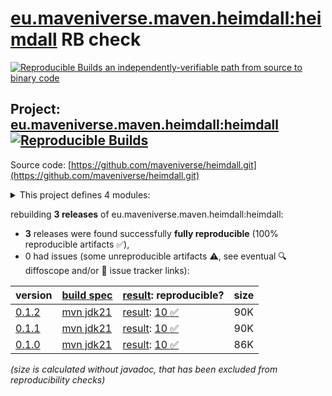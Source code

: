 [eu.maveniverse.maven.heimdall:heimdall](https://central.sonatype.com/artifact/eu.maveniverse.maven.heimdall/heimdall/versions) RB check
=======

[![Reproducible Builds](https://reproducible-builds.org/images/logos/rb.svg) an independently-verifiable path from source to binary code](https://reproducible-builds.org/)

## Project: [eu.maveniverse.maven.heimdall:heimdall](https://central.sonatype.com/artifact/eu.maveniverse.maven.heimdall/heimdall/versions) [![Reproducible Builds](https://img.shields.io/endpoint?url=https://raw.githubusercontent.com/jvm-repo-rebuild/reproducible-central/master/content/eu/maveniverse/maven/heimdall/badge.json)](https://github.com/jvm-repo-rebuild/reproducible-central/blob/master/content/eu/maveniverse/maven/heimdall/README.md)

Source code: [https://github.com/maveniverse/heimdall.git](https://github.com/maveniverse/heimdall.git)

<details><summary>This project defines 4 modules:</summary>

* [eu.maveniverse.maven.heimdall:core](https://central.sonatype.com/artifact/eu.maveniverse.maven.heimdall/core/overview)
* [eu.maveniverse.maven.heimdall:extension3](https://central.sonatype.com/artifact/eu.maveniverse.maven.heimdall/extension3/overview)
* [eu.maveniverse.maven.heimdall:extension4](https://central.sonatype.com/artifact/eu.maveniverse.maven.heimdall/extension4/overview)
* [eu.maveniverse.maven.heimdall:heimdall](https://central.sonatype.com/artifact/eu.maveniverse.maven.heimdall/heimdall/overview)
</details>

rebuilding **3 releases** of eu.maveniverse.maven.heimdall:heimdall:
- **3** releases were found successfully **fully reproducible** (100% reproducible artifacts :white_check_mark:),
- 0 had issues (some unreproducible artifacts :warning:, see eventual :mag: diffoscope and/or :memo: issue tracker links):

| version | [build spec](/BUILDSPEC.md) | [result](https://reproducible-builds.org/docs/jvm/): reproducible? | size |
| -- | --------- | ------ | -- |
| [0.1.2](https://central.sonatype.com/artifact/eu.maveniverse.maven.heimdall/heimdall/0.1.2/pom) | [mvn jdk21](heimdall-0.1.2.buildspec) | [result](heimdall-0.1.2.buildinfo): [10 :white_check_mark: ](heimdall-0.1.2.buildcompare) | 90K |
| [0.1.1](https://central.sonatype.com/artifact/eu.maveniverse.maven.heimdall/heimdall/0.1.1/pom) | [mvn jdk21](heimdall-0.1.1.buildspec) | [result](heimdall-0.1.1.buildinfo): [10 :white_check_mark: ](heimdall-0.1.1.buildcompare) | 90K |
| [0.1.0](https://central.sonatype.com/artifact/eu.maveniverse.maven.heimdall/heimdall/0.1.0/pom) | [mvn jdk21](heimdall-0.1.0.buildspec) | [result](heimdall-0.1.0.buildinfo): [10 :white_check_mark: ](heimdall-0.1.0.buildcompare) | 86K |

<i>(size is calculated without javadoc, that has been excluded from reproducibility checks)</i>
